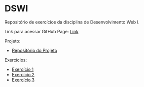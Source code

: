 # DSWI
Repositório de exercícios da disciplina de Desenvolvimento Web I.

Link para acessar GitHub Page: [Link](https://pauloandreoliv.github.io/DSWI/)

Projeto:
* [Repositório do Projeto](https://github.com/pauloandreoliv/Projeto-DSWI/)

Exercícios:
* [Exercício 1](https://pauloandreoliv.github.io/DSWI/exercicio1/home.html)
* [Exercício 2](https://pauloandreoliv.github.io/DSWI/exercicio2/conta.html)
* [Exercício 3](https://pauloandreoliv.github.io/DSWI/exercicio3/index.html)
